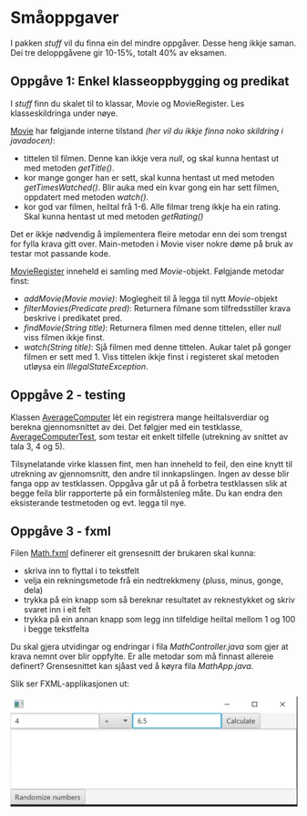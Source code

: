 # Småoppgaver
I pakken *stuff* vil du finna ein del mindre oppgåver. Desse heng ikkje saman.
Dei tre deloppgåvene gir 10-15%, totalt 40% av eksamen.

## Oppgåve 1: Enkel klasseoppbygging og predikat 
I *stuff* finn du skalet til to klassar, Movie og MovieRegister. Les klasseskildringa under nøye.

[Movie](Movie.java) har følgjande interne tilstand *(her vil du ikkje finna noko skildring i javadocen)*:
- tittelen til filmen. Denne kan ikkje vera *null*, og skal kunna hentast ut med metoden *getTitle()*.
- kor mange gonger han er sett, skal kunna hentast ut med metoden *getTimesWatched()*. Blir auka med ein kvar gong ein har sett filmen, oppdatert med metoden *watch()*.
- kor god var filmen, heiltal frå 1-6. Alle filmar treng ikkje ha ein rating. Skal kunna hentast ut med metoden *getRating()*

Det er ikkje nødvendig å implementera fleire metodar enn dei som trengst for fylla krava gitt over. Main-metoden i Movie viser nokre døme på bruk av testar mot passande kode.


[MovieRegister](MovieRegister.java) inneheld ei samling med *Movie*-objekt. Følgjande metodar finst:
- *addMovie(Movie movie)*: Moglegheit til å legga til nytt *Movie*-objekt
- *filterMovies(Predicate pred)*: Returnera filmane som tilfredsstiller krava beskrive i predikatet pred.
- *findMovie(String title)*: Returnera filmen med denne tittelen, eller *null* viss filmen ikkje finst.
- *watch(String title)*: Sjå filmen med denne tittelen. Aukar talet på gonger filmen er sett med 1. Viss tittelen ikkje finst i registeret skal metoden utløysa ein *IllegalStateException*.

## Oppgåve 2 - testing 
Klassen [AverageComputer](AverageComputer.java) lèt ein registrera mange heiltalsverdiar og berekna gjennomsnittet av dei. Det følgjer med ein testklasse, [AverageComputerTest](AverageComputerTest.java), som testar eit enkelt tilfelle (utrekning av snittet av tala 3, 4 og 5).

Tilsynelatande virke klassen fint, men han inneheld to feil, den eine knytt til utrekning av gjennomsnitt, den andre til innkapslingen. Ingen av desse blir fanga opp av testklassen. Oppgåva går ut på å forbetra testklassen slik at begge feila blir rapporterte på ein formålstenleg måte. Du kan endra den eksisterande testmetoden og evt. legga til nye.

## Oppgåve 3 - fxml 
Filen [Math.fxml](Math.fxml) definerer eit grensesnitt der brukaren skal kunna:
- skriva inn to flyttal i to tekstfelt
- velja ein rekningsmetode frå ein nedtrekkmeny (pluss, minus, gonge, dela) 
- trykka på ein knapp som så bereknar resultatet av reknestykket og skriv svaret inn i eit felt
- trykka på ein annan knapp som legg inn tilfeldige heiltal mellom 1 og 100 i begge tekstfelta

Du skal gjera utvidingar og endringar i fila *MathController.java* som gjer at krava nemnt over blir oppfylte. Er alle metodar som må finnast allereie definert? Grensesnittet kan sjåast ved å køyra fila *MathApp.java*. 

Slik ser FXML-applikasjonen ut:

<img src="Math.jpg" alt="drawing" width="600"/>